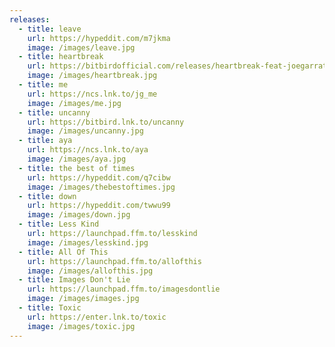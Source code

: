 ```yaml
---
releases:
  - title: leave
    url: https://hypeddit.com/m7jkma
    image: /images/leave.jpg
  - title: heartbreak
    url: https://bitbirdofficial.com/releases/heartbreak-feat-joegarratt
    image: /images/heartbreak.jpg
  - title: me
    url: https://ncs.lnk.to/jg_me
    image: /images/me.jpg
  - title: uncanny
    url: https://bitbird.lnk.to/uncanny
    image: /images/uncanny.jpg
  - title: aya
    url: https://ncs.lnk.to/aya
    image: /images/aya.jpg
  - title: the best of times
    url: https://hypeddit.com/q7cibw
    image: /images/thebestoftimes.jpg
  - title: down
    url: https://hypeddit.com/twwu99
    image: /images/down.jpg
  - title: Less Kind
    url: https://launchpad.ffm.to/lesskind
    image: /images/lesskind.jpg
  - title: All Of This
    url: https://launchpad.ffm.to/allofthis
    image: /images/allofthis.jpg
  - title: Images Don't Lie
    url: https://launchpad.ffm.to/imagesdontlie
    image: /images/images.jpg
  - title: Toxic
    url: https://enter.lnk.to/toxic
    image: /images/toxic.jpg
---
```

